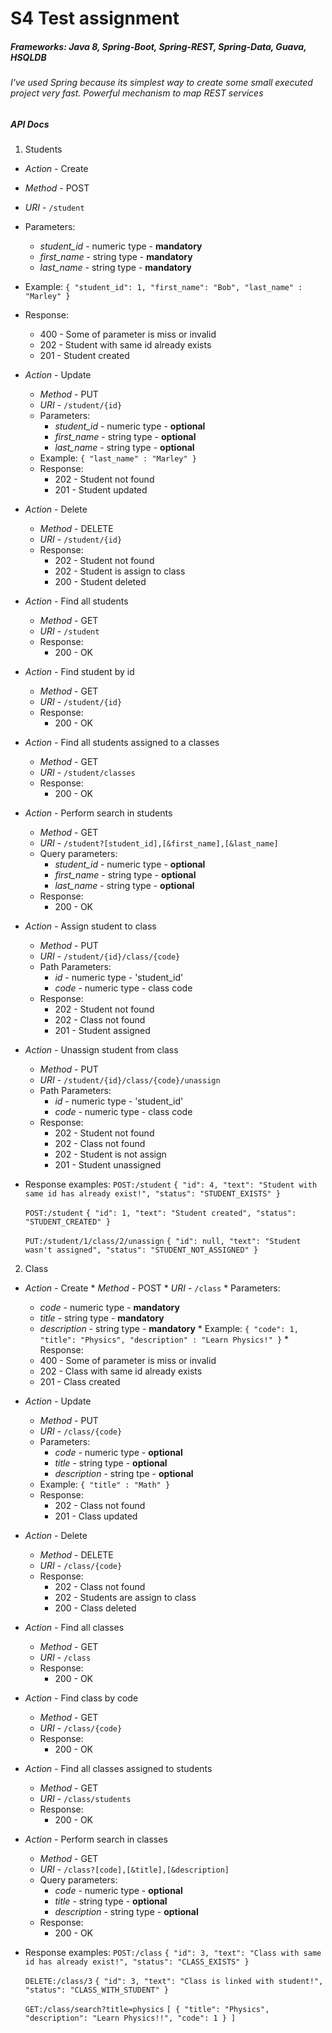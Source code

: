 # S4 Test assignment

##### Frameworks: Java 8, Spring-Boot, Spring-REST, Spring-Data, Guava, HSQLDB
###### I've used Spring because its simplest way to create some small executed project very fast. Powerful mechanism to map REST services
 
##### API Docs
 
 1. Students
 
  * *Action* - Create
  * *Method*  - POST
  * *URI* - `/student`
  * Parameters: 
    + *student_id* - numeric type - **mandatory**
    + *first_name* - string type -  **mandatory**
    + *last_name* - string type -  **mandatory**
  * Example: 
    `{
       "student_id": 1,
       "first_name": "Bob",
       "last_name" : "Marley"
     }`
  * Response: 
     - 400 - Some of parameter is miss or invalid
     - 202 - Student with same id already exists
     - 201 - Student created
    
  * *Action* - Update
    * *Method*  - PUT
    * *URI* - `/student/{id}`
    * Parameters: 
      + *student_id* - numeric type - **optional**
      + *first_name* - string type -  **optional**
      + *last_name* - string type -  **optional**
    * Example: 
      `{
           "last_name" : "Marley"
       }`
    * Response: 
       - 202 - Student not found
       - 201 - Student updated
       
  * *Action* - Delete
    * *Method*  - DELETE
    * *URI* - `/student/{id}`
    * Response: 
      - 202 - Student not found
      - 202 - Student is assign to class
      - 200 - Student deleted
     
  * *Action* - Find all students
    * *Method*  - GET
    * *URI* - `/student`
    * Response: 
       - 200 - OK

  * *Action* - Find student by id
    * *Method*  - GET
    * *URI* - `/student/{id}`
    * Response: 
      - 200 - OK
           
  * *Action* - Find all students assigned to a classes
    * *Method*  - GET
    * *URI* - `/student/classes`
    * Response: 
      - 200 - OK
               
  * *Action* - Perform search in students
    * *Method*  - GET
    * *URI* - `/student?[student_id],[&first_name],[&last_name]`
     * Query parameters: 
          + *student_id* - numeric type - **optional**
          + *first_name* - string type -  **optional**
          + *last_name* - string type -  **optional**
    * Response: 
       - 200 - OK
       
  * *Action* - Assign student to class
    * *Method* - PUT
    * *URI* - `/student/{id}/class/{code}`
    * Path Parameters: 
       + *id* - numeric type - 'student_id'
       + *code* - numeric type - class code
    * Response: 
      - 202 - Student not found
      - 202 - Class not found
      - 201 - Student assigned

  * *Action* - Unassign student from class
    * *Method* - PUT
    * *URI* - `/student/{id}/class/{code}/unassign`
    * Path Parameters: 
       + *id* - numeric type - 'student_id'
       + *code* - numeric type - class code
    * Response: 
      - 202 - Student not found
      - 202 - Class not found
      - 202 - Student is not assign
      - 201 - Student unassigned
      
  * Response examples: 
   `POST:/student`
   `{
          "id": 4,
          "text": "Student with same id has already exist!",
          "status": "STUDENT_EXISTS"
    }`
    
    `POST:/student`
    `{
          "id": 1,
          "text": "Student created",
          "status": "STUDENT_CREATED"
     }`

    `PUT:/student/1/class/2/unassign`
        `{
           "id": null,
           "text": "Student wasn't assigned",
           "status": "STUDENT_NOT_ASSIGNED"
        }`
 
 2. Class
  
   * *Action* - Create
    * *Method*  - POST
    * *URI* - `/class`
    * Parameters: 
      + *code* - numeric type - **mandatory**
      + *title* - string type -  **mandatory**
      + *description* - string type -  **mandatory**
    * Example: 
      `{
           "code": 1,
           "title": "Physics",
           "description" : "Learn Physics!"
       }` 
    * Response: 
       - 400 - Some of parameter is miss or invalid
       - 202 - Class with same id already exists
       - 201 - Class created
              
   * *Action* - Update
      * *Method*  - PUT
      * *URI* - `/class/{code}`
      * Parameters: 
        + *code* - numeric type - **optional**
        + *title* - string type -  **optional**
        + *description* - string tpe - **optional**
      * Example: 
        `{
             "title" : "Math"
         }`
      * Response: 
         - 202 - Class not found
         - 201 - Class updated
         
   * *Action* - Delete
      * *Method*  - DELETE
      * *URI* - `/class/{code}`
      * Response: 
        - 202 - Class not found
        - 202 - Students are assign to class
        - 200 - Class deleted
       
   * *Action* - Find all classes
      * *Method*  - GET
      * *URI* - `/class`
      * Response: 
         - 200 - OK
  
   * *Action* - Find class by code
      * *Method*  - GET
      * *URI* - `/class/{code}`
      * Response: 
        - 200 - OK
             
   * *Action* - Find all classes assigned to students
      * *Method*  - GET
      * *URI* - `/class/students`
      * Response: 
        - 200 - OK
                 
   * *Action* - Perform search in classes
      * *Method*  - GET
      * *URI* - `/class?[code],[&title],[&description]`
       * Query parameters: 
            + *code* - numeric type - **optional**
            + *title* - string type -  **optional**
            + *description* - string type -  **optional**
      * Response: 
         - 200 - OK
         
   * Response examples:
      `POST:/class`
      `{
         "id": 3,
         "text": "Class with same id has already exist!",
         "status": "CLASS_EXISTS"
       }`
       
       `DELETE:/class/3`
       `{
          "id": 3,
          "text": "Class is linked with student!",
          "status": "CLASS_WITH_STUDENT"
        }`
        
       `GET:/class/search?title=physics`
       `[
          {
            "title": "Physics",
            "description": "Learn Physics!!",
            "code": 1
          }
        ]`
